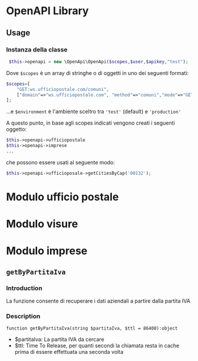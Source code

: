 # OpenAPI Library

## Usage

### Instanza della classe

```php
 $this->openapi = new \OpenApi\OpenApi($scopes,$user,$apikey,"test");
```

Dove `$scopes` è un array di stringhe o di oggetti in uno dei seguenti formati:

```php
$scopes=[
    "GET:ws.ufficiopostale.com/comuni",
    ["domain"=>"ws.ufficiopostale.com", "method"=>"comuni","mode"=>"GET"]
];
```

...e `$environment` è l'ambiente sceltro tra `'test'` (default) e `'production'`


A questo punto, in base agli scopes indicati vengono creati i seguenti oggetto:

```php
$this->openapi->ufficiopostale
$this->openapi->imprese
...
```

che possono essere usati al seguente modo:

```php
$this->openapi->ufficioposale->getCitiesByCap('00132');
```

# Modulo ufficio postale

# Modulo visure

# Modulo imprese

## `getByPartitaIva`

### Introduction

La funzione consente di recuperare i dati aziendali a partire dalla partita IVA

### Description

`function getByPartitaIva(string $partitaIva, $ttl = 86400):object`

* $partitaIva: La partita IVA da cercare
* $ttl: Time To Release, per quanti secondi la chiamata resta in cache prima di essere effettuata una seconda volta

